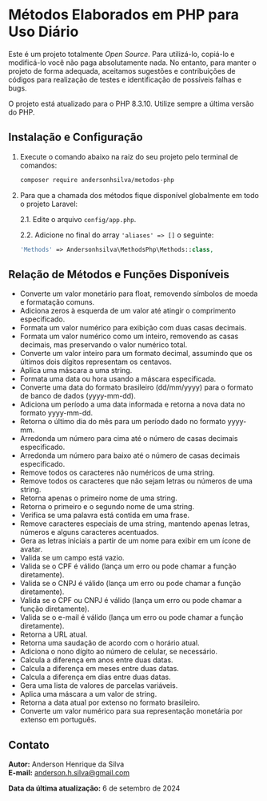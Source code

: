 # Métodos Elaborados em PHP para Uso Diário

Este é um projeto totalmente *Open Source*. Para utilizá-lo, copiá-lo e modificá-lo você não paga absolutamente nada. No entanto, para manter o projeto de forma adequada, aceitamos sugestões e contribuições de códigos para realização de testes e identificação de possíveis falhas e bugs.

O projeto está atualizado para o PHP 8.3.10. Utilize sempre a última versão do PHP.

## Instalação e Configuração

1. Execute o comando abaixo na raiz do seu projeto pelo terminal de comandos:

    ```bash
    composer require andersonhsilva/metodos-php
    ```

2. Para que a chamada dos métodos fique disponível globalmente em todo o projeto Laravel:

    2.1. Edite o arquivo `config/app.php`.

    2.2. Adicione no final do array `'aliases' => []` o seguinte:

    ```php
    'Methods' => Andersonhsilva\MethodsPhp\Methods::class,
    ```

## Relação de Métodos e Funções Disponíveis

- Converte um valor monetário para float, removendo símbolos de moeda e formatação comuns.
- Adiciona zeros à esquerda de um valor até atingir o comprimento especificado.
- Formata um valor numérico para exibição com duas casas decimais.
- Formata um valor numérico como um inteiro, removendo as casas decimais, mas preservando o valor numérico total.
- Converte um valor inteiro para um formato decimal, assumindo que os últimos dois dígitos representam os centavos.
- Aplica uma máscara a uma string.
- Formata uma data ou hora usando a máscara especificada.
- Converte uma data do formato brasileiro (dd/mm/yyyy) para o formato de banco de dados (yyyy-mm-dd).
- Adiciona um período a uma data informada e retorna a nova data no formato yyyy-mm-dd.
- Retorna o último dia do mês para um período dado no formato yyyy-mm.
- Arredonda um número para cima até o número de casas decimais especificado.
- Arredonda um número para baixo até o número de casas decimais especificado.
- Remove todos os caracteres não numéricos de uma string.
- Remove todos os caracteres que não sejam letras ou números de uma string.
- Retorna apenas o primeiro nome de uma string.
- Retorna o primeiro e o segundo nome de uma string.
- Verifica se uma palavra está contida em uma frase.
- Remove caracteres especiais de uma string, mantendo apenas letras, números e alguns caracteres acentuados.
- Gera as letras iniciais a partir de um nome para exibir em um ícone de avatar.
- Valida se um campo está vazio.
- Valida se o CPF é válido (lança um erro ou pode chamar a função diretamente).
- Valida se o CNPJ é válido (lança um erro ou pode chamar a função diretamente).
- Valida se o CPF ou CNPJ é válido (lança um erro ou pode chamar a função diretamente).
- Valida se o e-mail é válido (lança um erro ou pode chamar a função diretamente).
- Retorna a URL atual.
- Retorna uma saudação de acordo com o horário atual.
- Adiciona o nono dígito ao número de celular, se necessário.
- Calcula a diferença em anos entre duas datas.
- Calcula a diferença em meses entre duas datas.
- Calcula a diferença em dias entre duas datas.
- Gera uma lista de valores de parcelas variáveis.
- Aplica uma máscara a um valor de string.
- Retorna a data atual por extenso no formato brasileiro.
- Converte um valor numérico para sua representação monetária por extenso em português.

## Contato

**Autor:** Anderson Henrique da Silva  
**E-mail:** [anderson.h.silva@gmail.com](mailto:anderson.h.silva@gmail.com)

**Data da última atualização:** 6 de setembro de 2024
